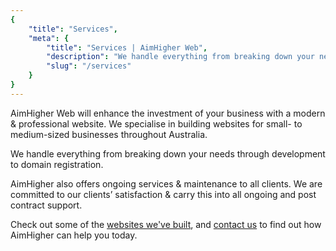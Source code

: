 ```yaml
---
{
	"title": "Services",
	"meta": {
		"title": "Services | AimHigher Web",
		"description": "We handle everything from breaking down your needs through development to domain registration.",
		"slug": "/services"
	}
}
---
```


AimHigher Web will enhance the investment of your business with a modern & professional website. We specialise in building websites for small- to medium-sized businesses throughout Australia.

We handle everything from breaking down your needs through development to domain registration.

AimHigher also offers ongoing services & maintenance to all clients. We are committed to our clients’ satisfaction & carry this into all ongoing and post contract support.

Check out some of the [websites we've built](/portfolio), and [contact us](/contact) to find out how AimHigher can help you today.